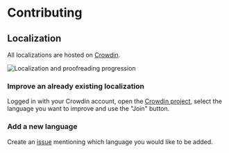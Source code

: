 # Contributing

## Localization

All localizations are hosted on [Crowdin](https://crowdin.com/project/localmaterialnotes).

![Localization and proofreading progression](https://badges.awesome-crowdin.com/translation-13392640-684950.png)

### Improve an already existing localization

Logged in with your Crowdin account, open the [Crowdin project](https://crowdin.com/project/localmaterialnotes), select the language you want to improve and use the "Join" button.

### Add a new language

Create an [issue](https://github.com/maelchiotti/LocalMaterialNotes/issues) mentioning which language you would like to be added.
